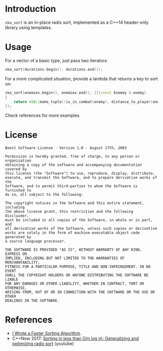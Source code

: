 # Introduction

`ska_sort` is an in-place radix sort, implemented as a C++14 header-only library using templates.

# Usage

For a vector of a basic type, just pass two iterators:

```C++
ska_sort(durations.begin(), durations.end());
```

For a more complicated situation, provide a lambda that returns a key
to sort on:

```C++
ska_sort(enemies.begin(), enemies.end(), [](const Enemey & enemy)
{
    return std::make_tuple(!is_in_combat(enemy), distance_to_player(enemy));
});
```

Check references for more examples.

# License

```
Boost Software License - Version 1.0 - August 17th, 2003

Permission is hereby granted, free of charge, to any person or organization
obtaining a copy of the software and accompanying documentation covered by
this license (the "Software") to use, reproduce, display, distribute,
execute, and transmit the Software, and to prepare derivative works of the
Software, and to permit third-parties to whom the Software is furnished to
do so, all subject to the following:

The copyright notices in the Software and this entire statement, including
the above license grant, this restriction and the following disclaimer,
must be included in all copies of the Software, in whole or in part, and
all derivative works of the Software, unless such copies or derivative
works are solely in the form of machine-executable object code generated by
a source language processor.

THE SOFTWARE IS PROVIDED "AS IS", WITHOUT WARRANTY OF ANY KIND, EXPRESS OR
IMPLIED, INCLUDING BUT NOT LIMITED TO THE WARRANTIES OF MERCHANTABILITY,
FITNESS FOR A PARTICULAR PURPOSE, TITLE AND NON-INFRINGEMENT. IN NO EVENT
SHALL THE COPYRIGHT HOLDERS OR ANYONE DISTRIBUTING THE SOFTWARE BE LIABLE
FOR ANY DAMAGES OR OTHER LIABILITY, WHETHER IN CONTRACT, TORT OR OTHERWISE,
ARISING FROM, OUT OF OR IN CONNECTION WITH THE SOFTWARE OR THE USE OR OTHER
DEALINGS IN THE SOFTWARE.
```

# References

* [I Wrote a Faster Sorting Algorithm](https://probablydance.com/2016/12/27/i-wrote-a-faster-sorting-algorithm/).
* C++Now 2017: [Sorting in less than O(n log n): Generalizing and optimizing radix sort](https://www.youtube.com/watch?v=zqs87a_7zxw) (youtube)


